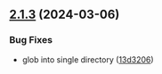 ## [2.1.3](https://github.com/Spyro-Soft/sfx/compare/v2.1.2...v2.1.3) (2024-03-06)


### Bug Fixes

* glob into single directory ([13d3206](https://github.com/Spyro-Soft/sfx/commit/13d320638fe008ca048921f36de74eae2b48d2e0))
